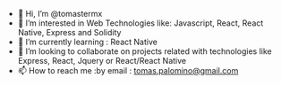 - 👋 Hi, I’m @tomastermx
- 👀 I’m interested in Web Technologies like: Javascript, React, React Native, Express and Solidity 
- 🌱 I’m currently learning : React Native
- 💞️ I’m looking to collaborate on  projects related  with  technologies like Express, React, Jquery or  React/React Native 
- 📫 How to reach me :by email : tomas.palomino@gmail.com


<!---
tomastermx/tomastermx is a ✨ special ✨ repository because its `README.md` (this file) appears on your GitHub profile.
You can click the Preview link to take a look at your changes.
--->
